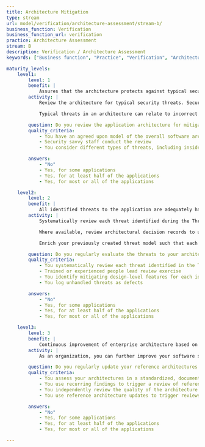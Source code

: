 ```yaml
---
title: Architecture Mitigation
type: stream
url: model/verification/architecture-assessment/stream-b/
business_function: Verification
business_function_url: verification
practice: Architecture Assessment
stream: B
description: Verification / Architecture Assessment
keywords: ["Business function", "Practice", "Verification", "Architecture Assessment"]

maturity_levels:
    level1:
        level: 1
        benefit: |
            Assures that the architecture protects against typical security threats.
        activity: |
            Review the architecture for typical security threats. Security-savvy technical staff conduct this analysis with input from architects, developers, managers, and business owners as needed, to ensure the architecture addresses all common threats which development teams lacking specialised security expertise may have overlooked.

            Typical threats in an architecture can relate to incorrect assumptions in, or overly reliance on, the provisioning of security mechanisms such as authentication, authorization, user and rights management, secure communication, data protection, key management and log management. Threats, on the other hand, can also relate to known limitations of, or issues in, technological components or frameworks that are part of the solution and for which insufficient mitigation has been put in place.

        question: Do you review the application architecture for mitigations of typical threats on an ad-hoc basis?
        quality_criteria:
            - You have an agreed upon model of the overall software architecture
            - Security savvy staff conduct the review
            - You consider different types of threats, including insider and data-related one

        answers:
            - "No"
            - Yes, for some applications
            - Yes, for at least half of the applications
            - Yes, for most or all of the applications

    level2:
        level: 2
        benefit: |
            All identified threats to the application are adequately handled.
        activity: |
            Systematically review each threat identified during the Threat Assessment activities and examine how the architecture mitigates them. Use a standardised process for analyzing system architectures and the flow of data within them. This is typically linked to the threat model used (e.g. STRIDE) in order to identify the relevant security objectives which address each type of threat. For each threat, identify the design-level features of the architecture which counter it and assess their effectiveness in doing so.

            Where available, review architectural decision records to understand the architectural constraints and tradeoffs made during design. Take their impact into consideration along with any security assumptions on which the safe operation of the system relies and re-evaluate them.

            Enrich your previously created threat model such that each threat and its estimated impact are linked to the corresponding counter measure. Produce a mapping document, or dashboard in a specialized tool, to make the information available and visible to the relevant stakeholders.

        question: Do you regularly evaluate the threats to your architecture?
        quality_criteria:
            - You systematically review each threat identified in the Threat Assessment
            - Trained or experienced people lead review exercise
            - You identify mitigating design-level features for each identified threat
            - You log unhandled threats as defects

        answers:
            - "No"
            - Yes, for some applications
            - Yes, for at least half of the applications
            - Yes, for most or all of the applications

    level3:
        level: 3
        benefit: |
            Continuous improvement of enterprise architecture based on architecture reviews
        activity: |
            As an organization, you can further improve your software security posture by understanding which threats remain unaddressed in the software architectures and adapting your tactics to prevent this. Formalize a process to use recurring architecture findings as a trigger to identify the causes of gaps in the security assessment and deal with them. Feed findings back to the Design phase by creating, or updating relevant reference architectures, existing security solutions, or organisation design principles and patterns.

        question: Do you regularly update your reference architectures based on architecture assessment findings?
        quality_criteria:
            - You assess your architectures in a standardized, documented manner
            - You use recurring findings to trigger a review of reference architectures
            - You independently review the quality of the architecture assessments on an ad-hoc basis
            - You use reference architecture updates to trigger reviews of relevant shared solutions, in a risk-based manner

        answers:
            - "No"
            - Yes, for some applications
            - Yes, for at least half of the applications
            - Yes, for most or all of the applications

---
```

